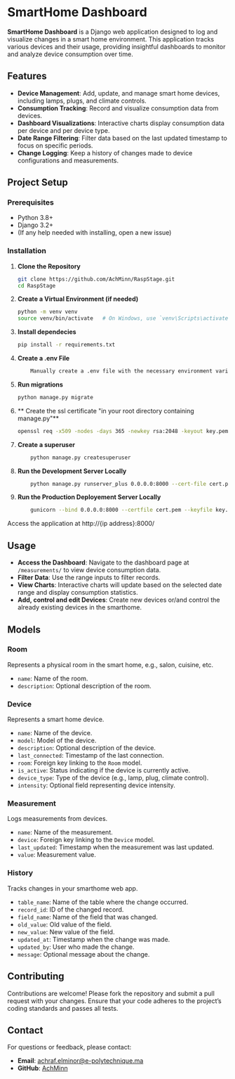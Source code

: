 # SmartHome Dashboard

**SmartHome Dashboard** is a Django web application designed to log and visualize changes in a smart home environment. This application tracks various devices and their usage, providing insightful dashboards to monitor and analyze device consumption over time.

## Features

- **Device Management**: Add, update, and manage smart home devices, including lamps, plugs, and climate controls.
- **Consumption Tracking**: Record and visualize consumption data from devices.
- **Dashboard Visualizations**: Interactive charts display consumption data per device and per device type.
- **Date Range Filtering**: Filter data based on the last updated timestamp to focus on specific periods.
- **Change Logging**: Keep a history of changes made to device configurations and measurements.

## Project Setup

### Prerequisites

- Python 3.8+
- Django 3.2+
- (If any help needed with installing, open a new issue)

### Installation

1. **Clone the Repository**

	```bash
   git clone https://github.com/AchMinn/RaspStage.git
   cd RaspStage
 
2. **Create a Virtual Environment (if needed)**

	```bash
	python -m venv venv
	source venv/bin/activate   # On Windows, use `venv\Scripts\activate`
 
3. **Install dependecies**

	```bash
	pip install -r requirements.txt

4. **Create a .env File**
   	```bash
    	Manually create a .env file with the necessary environment variables. ( See Settings.py to know what variables are needed )
    
5. **Run migrations**

	```bash
 	python manage.py migrate

6. ** Create the ssl certificate "in your root directory containing manage.py"**

 	```bash
 	openssl req -x509 -nodes -days 365 -newkey rsa:2048 -keyout key.pem -out cert.pem


7. **Create a superuser**
   	```bash
    	python manage.py createsuperuser
    
8. **Run the Development Server Locally**
   	```bash
    	python manage.py runserver_plus 0.0.0.0:8000 --cert-file cert.pem --key-file key.pem

8. **Run the Production Deployement Server Locally**
   	```bash
    	gunicorn --bind 0.0.0.0:8000 --certfile cert.pem --keyfile key.pem WebPageDjango.wsgi:application

Access the application at http://{ip address}:8000/

## Usage

- **Access the Dashboard**: Navigate to the dashboard page at `/measurements/` to view device consumption data.
- **Filter Data**: Use the range inputs to filter records.
- **View Charts**: Interactive charts will update based on the selected date range and display consumption statistics.
- **Add, control and edit Devices**: Create new devices or/and control the already existing devices in the smarthome.

## Models

### Room

Represents a physical room in the smart home, e.g., salon, cuisine, etc.

- `name`: Name of the room.
- `description`: Optional description of the room.

### Device

Represents a smart home device.

- `name`: Name of the device.
- `model`: Model of the device.
- `description`: Optional description of the device.
- `last_connected`: Timestamp of the last connection.
- `room`: Foreign key linking to the `Room` model.
- `is_active`: Status indicating if the device is currently active.
- `device_type`: Type of the device (e.g., lamp, plug, climate control).
- `intensity`: Optional field representing device intensity.

### Measurement

Logs measurements from devices.

- `name`: Name of the measurement.
- `device`: Foreign key linking to the `Device` model.
- `last_updated`: Timestamp when the measurement was last updated.
- `value`: Measurement value.

### History

Tracks changes in your smarthome web app.

- `table_name`: Name of the table where the change occurred.
- `record_id`: ID of the changed record.
- `field_name`: Name of the field that was changed.
- `old_value`: Old value of the field.
- `new_value`: New value of the field.
- `updated_at`: Timestamp when the change was made.
- `updated_by`: User who made the change.
- `message`: Optional message about the change.

## Contributing

Contributions are welcome! Please fork the repository and submit a pull request with your changes. Ensure that your code adheres to the project’s coding standards and passes all tests.

## Contact

For questions or feedback, please contact:

- **Email**: achraf.elminor@e-polytechnique.ma
- **GitHub**: [AchMinn](https://github.com/AchMinn)

